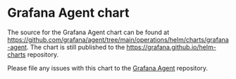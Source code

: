 # Grafana Agent chart

The source for the Grafana Agent chart can be found at
<https://github.com/grafana/agent/tree/main/operations/helm/charts/grafana-agent>.
The chart is still published to the <https://grafana.github.io/helm-charts>
repository.

Please file any issues with this chart to the
[Grafana Agent](https://github.com/grafana/agent) repository.

